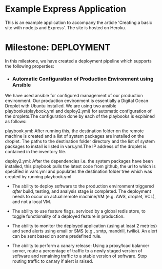 # Example Express Application

This is an example application to accompany the article 'Creating a basic site with node.js and Express'. The site is hosted on Heroku.

# Milestone: DEPLOYMENT

In this milestone, we have created a deployment pipeline which supports the following properties:

* ### Automatic Configuration of Production Environment using Ansible

We have used ansible for configured management of our production environment. Our production environment is essentially a Digital Ocean Droplet with Ubuntu installed. We are using two ansible playbooks(playbook.yml and deploy2.yml) for automatic configuration of the droplets.The configuration done by each of the playbooks is explained as follows:

playbook.yml: After running this, the destination folder on the remote machine is created and a list of system packages are
installed on the droplet. The paths to the destination folder directory and the list of system packages to install is listed in vars.yml.The IP address of the droplet is contained in the inventory file.

deploy2.yml: After the dependencies i.e. the system packages have been installed, this playbook pulls the latest code from github, the url to which is specified in vars.yml and populates the destination folder tree which was created by running playbook.yml




* The ability to deploy software to the production environment triggered *after* build, testing, and analysis stage is completed. The deployment needs to occur on actual remote machine/VM (e.g. AWS, droplet, VCL), and not a local VM.

* The ability to use feature flags, serviced by a global redis store, to toggle functionality of a deployed feature in production.

* The ability to monitor the deployed application (using at least 2 metrics) and send alerts using email or SMS (e.g., smtp, mandrill, twilio). An alert can be sent based on some predefined rule.

* The ability to perform a canary release: Using a proxy/load balancer server, route a percentage of traffic to a newly staged version of software and remaining traffic to a stable version of software. Stop routing traffic to canary if alert is raised.







